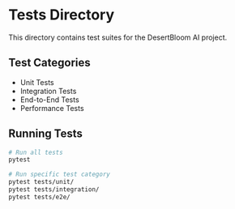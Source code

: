 # Tests Directory

This directory contains test suites for the DesertBloom AI project.

## Test Categories

- Unit Tests
- Integration Tests
- End-to-End Tests
- Performance Tests

## Running Tests

```bash
# Run all tests
pytest

# Run specific test category
pytest tests/unit/
pytest tests/integration/
pytest tests/e2e/
``` 